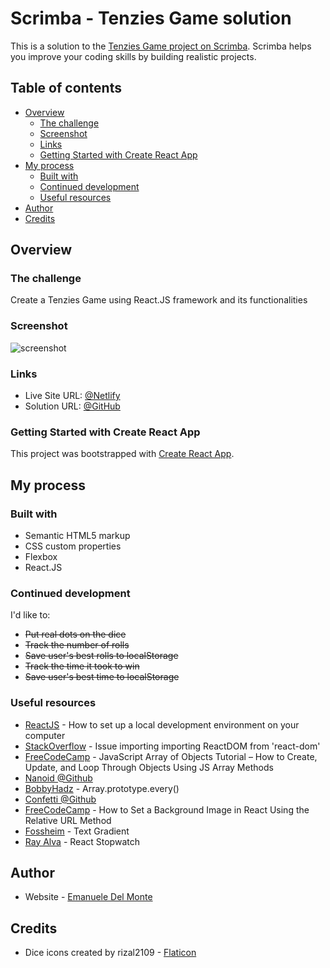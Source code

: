 # Scrimba - Tenzies Game solution

This is a solution to the [Tenzies Game project on Scrimba](https://scrimba.com/learn/learnReact/). Scrimba helps you improve your coding skills by building realistic projects.

## Table of contents

- [Overview](#overview)
  - [The challenge](#the-challenge)
  - [Screenshot](#screenshot)
  - [Links](#links)
  - [Getting Started with Create React App](#getting-started-with-create-react-app)
- [My process](#my-process)
  - [Built with](#built-with)
  - [Continued development](#continued-development)
  - [Useful resources](#useful-resources)
- [Author](#author)
- [Credits](#credits)

## Overview

### The challenge

Create a Tenzies Game using React.JS framework and its functionalities

### Screenshot

![screenshot](/src/screenshots/screenshot.png)

### Links

- Live Site URL: [@Netlify](https://tenzies-game-xdelmo.netlify.app/)
- Solution URL: [@GitHub](https://github.com/xdelmo/tenzies-game)

### Getting Started with Create React App

This project was bootstrapped with [Create React App](https://github.com/facebook/create-react-app).

## My process

### Built with

- Semantic HTML5 markup
- CSS custom properties
- Flexbox
- React.JS

### Continued development

I'd like to:

- ~~Put real dots on the dice~~
- ~~Track the number of rolls~~
- ~~Save user's best rolls to localStorage~~
- ~~Track the time it took to win~~
- ~~Save user's best time to localStorage~~

### Useful resources

- [ReactJS](https://reactjs.org/tutorial/tutorial.html) - How to set up a local development environment on your computer
- [StackOverflow](https://stackoverflow.com/questions/71743492/issue-importing-createroot-from-react-dom-client) - Issue importing importing ReactDOM from 'react-dom'
- [FreeCodeCamp](https://www.freecodecamp.org/news/javascript-array-of-objects-tutorial-how-to-create-update-and-loop-through-objects-using-js-array-methods/) - JavaScript Array of Objects Tutorial – How to Create, Update, and Loop Through Objects Using JS Array Methods
- [Nanoid @Github](https://github.com/ai/nanoid#react)
- [BobbyHadz](https://bobbyhadz.com/blog/javascript-check-if-all-values-in-array-equal) - Array.prototype.every()
- [Confetti @Github](https://github.com/alampros/react-confetti)
- [FreeCodeCamp](https://www.freecodecamp.org/news/react-background-image-tutorial-how-to-set-backgroundimage-with-inline-css-style/) - How to Set a Background Image in React Using the Relative URL Method
- [Fossheim](https://fossheim.io/writing/posts/css-text-gradient) - Text Gradient
- [Ray Alva](https://medium.com/codex/react-stopwatch-10bf9813d0ec) - React Stopwatch

## Author

- Website - [Emanuele Del Monte](https://www.emanueledelmonte.it)

## Credits

- Dice icons created by rizal2109 - [Flaticon](https://www.flaticon.com/free-icons/dice)
